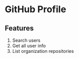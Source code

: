 # GitHub Profile

## Features

1. Search users
2. Get all user info
3. List organization repositories
